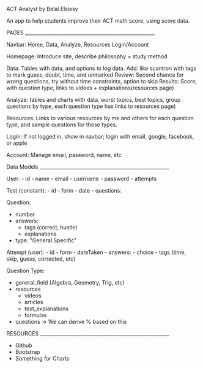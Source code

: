 ACT Analyst by Belal Elsiesy

An app to help students improve their ACT math score, using score data.


PAGES      _____________________________________________________


Navbar: Home, Data, Analyze, Resources Login/Account

Homepage: Introduce site, describe philosophy + study method

Data: Tables with data, and options to log data.
    Add:  like scantron with tags to mark guess, doubt, time, and unmarked
    Review: Second chance for wrong questions, try without time constraints, option to skip
    Results: Score, with question type, links to videos + explanations(resources page)

Analyze: tables and charts with data, worst topics, best topics, group questions by type, each question type has links to resources page)

Resources: Links to various resources by me and others for each question type, and sample questions for those types.

Login: If not logged in, show in navbar; login with email, google, facebook, or apple

Account: Manage email, password, name, etc

Data Models _____________________________________________________

User: 
    - id
    - name
    - email
    - username
    - password
    - attempts

Test (constant): 
    - id
    - form
    - date
    - questions:

Question: 
- number
- answers: 
    - tags (correct, hustle)
    - explanations 
- type: "General.Specific"


Attempt (user): 
    - id 
    - form
    - dateTaken
    - answers: 
        - choice
        - tags (time, skip, guess, corrected, etc)

Question Type:
- general_field (Algebra, Geometry, Trig, etc)
- resources
    - videos
    - articles
    - text_explanations
    - formulas
- questions
    -> We can derive % based on this



RESOURCES _____________________________________________________

- Github
- Bootstrap
- Something for Charts
